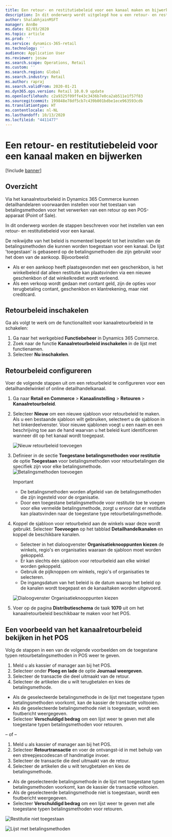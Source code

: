```yaml
---
title: Een retour- en restitutiebeleid voor een kanaal maken en bijwerken
description: In dit onderwerp wordt uitgelegd hoe u een retour- en restitutiebeleid instelt voor een kanaal.
author: ShalabhjainMSFT
manager: AnnBe
ms.date: 02/03/2020
ms.topic: article
ms.prod: ''
ms.service: dynamics-365-retail
ms.technology: ''
audience: Application User
ms.reviewer: josaw
ms.search.scope: Operations, Retail
ms.custom: ''
ms.search.region: Global
ms.search.industry: Retail
ms.author: rapraj
ms.search.validFrom: 2020-01-21
ms.dyn365.ops.version: Retail 10.0.9 update
ms.openlocfilehash: c2a9325f09ffe43c3436b7e0ca2ab511e1f57f83
ms.sourcegitcommit: 199848e78df5cb7c439b001bdbe1ece963593cdb
ms.translationtype: HT
ms.contentlocale: nl-NL
ms.lasthandoff: 10/13/2020
ms.locfileid: "4411477"
---
```

# <a name="create-and-update-a-returns-and-refunds-policy-for-a-channel"></a>Een retour- en restitutiebeleid voor een kanaal maken en bijwerken

[!include [banner](includes/banner.md)]

## <a name="overview"></a>Overzicht

Via het kanaalretourbeleid in Dynamics 365 Commerce kunnen detailhandelaren voorwaarden instellen voor het toestaan van betalingsmethoden voor het verwerken van een retour op een POS-apparaat (Point of Sale).  

In dit onderwerp worden de stappen beschreven voor het instellen van een retour- en restitutiebeleid voor een kanaal.

De reikwijdte van het beleid is momenteel beperkt tot het instellen van de betalingsmethoden die kunnen worden toegestaan voor een kanaal. De lijst 'toegestaan' is gebaseerd op de betalingsmethoden die zijn gebruikt voor het doen van de aankoop. Bijvoorbeeld:

- Als er een aankoop heeft plaatsgevonden met een geschenkbon, is het winkelbeleid dat alleen restitutie kan plaatsvinden via een nieuwe geschenkbon of dat winkelkrediet wordt verleend. 
- Als een verkoop wordt gedaan met contant geld, zijn de opties voor terugbetaling contant, geschenkbon en klantrekening, maar niet creditcard. 


## <a name="enable-return-policy"></a>Retourbeleid inschakelen

Ga als volgt te werk om de functionaliteit voor kanaalretourbeleid in te schakelen:

1. Ga naar het werkgebied **Functiebeheer** in Dynamics 365 Commerce.
2. Zoek naar de functie **Kanaalretourbeleid inschakelen** in de lijst met functienamen.
3. Selecteer **Nu inschakelen**. 

## <a name="configure-return-policy"></a>Retourbeleid configureren

Voer de volgende stappen uit om een retourbeleid te configureren voor een detailhandelwinkel of online detailhandelkanaal.

1. Ga naar **Retail en Commerce** \> **Kanaalinstelling** \> **Retouren** \> **Kanaalretourbeleid**.

2. Selecteer **Nieuw** om een nieuwe sjabloon voor retourbeleid te maken. Als u een bestaande sjabloon wilt gebruiken, selecteert u de sjabloon in het linkerdeelvenster. Voor nieuwe sjablonen voegt u een naam en een beschrijving toe aan de hand waarvan u het beleid kunt identificeren wanneer dit op het kanaal wordt toegepast.

   ![Nieuw retourbeleid toevoegen](media/Return-policy-page1.png "Nieuw retourbeleid toevoegen")
     
   
3. Definieer in de sectie **Toegestane betalingsmethoden voor restitutie** de optie **Toegestaan** voor betalingsmethoden voor retourbetalingen die specifiek zijn voor elke betalingsmethode.
   ![Betalingsmethoden toevoegen](media/Return-policy-page2.PNG "Toegestane betalingsmethoden per betalingstype instellen")
   
    > [!IMPORTANT]
    > - De betalingsmethoden worden afgeleid van de betalingsmethoden die zijn ingesteld voor de organisatie.
    > - Door een toegestane betalingsmethode voor restitutie toe te voegen voor elke vermelde betalingsmethode, zorgt u ervoor dat er restitutie kan plaatsvinden naar de toegestane type retourbetalingsmethode.
    
4. Koppel de sjabloon voor retourbeleid aan de winkels waar deze wordt gebruikt. Selecteer **Toevoegen** op het tabblad **Detailhandelkanalen** en koppel de beschikbare kanalen. 

    - Selecteer in het dialoogvenster **Organisatieknooppunten kiezen** de winkels, regio's en organisaties waaraan de sjabloon moet worden gekoppeld.
    - Er kan slechts één sjabloon voor retourbeleid aan elke winkel worden gekoppeld.
    - Gebruik de pijlknoppen om winkels, regio's of organisaties te selecteren.
    - De ingangsdatum van het beleid is de datum waarop het beleid op de kanalen wordt toegepast en de kanaaltaken worden uitgevoerd. 

    ![Dialoogvenster Organisatieknooppunten kiezen](media/Return-policy-page3.PNG "Dialoogvenster Organisatieknooppunten kiezen")

5. Voer op de pagina **Distributieschema** de taak **1070** uit om het kanaalretourbeleid beschikbaar te maken voor het POS.

## <a name="preview-the-channel-return-policy-in-the-pos"></a>Een voorbeeld van het kanaalretourbeleid bekijken in het POS

Volg de stappen in een van de volgende voorbeelden om de toegestane typen retourbetalingsmethoden in POS weer te geven.

1. Meld u als kassier of manager aan bij het POS.
2. Selecteer onder **Ploeg en lade** de optie **Journaal weergeven**.
3. Selecteer de transactie die deel uitmaakt van de retour. 
4. Selecteer de artikelen die u wilt terugbetalen en kies de betalingsmethode.  
- Als de geselecteerde betalingsmethode in de lijst met toegestane typen betalingsmethoden voorkomt, kan de kassier de transactie voltooien.
- Als de geselecteerde betalingsmethode niet is toegestaan, wordt een foutbericht weergegeven.
- Selecteer **Verschuldigd bedrag** om een lijst weer te geven met alle toegestane typen betalingsmethoden voor retouren.

– of –

1. Meld u als kassier of manager aan bij het POS.
2. Selecteer **Retourtransactie** en voer de ontvangst-id in met behulp van een streepjescodescan of handmatige invoer. 
3. Selecteer de transactie die deel uitmaakt van de retour. 
4. Selecteer de artikelen die u wilt terugbetalen en kies de betalingsmethode.  
- Als de geselecteerde betalingsmethode in de lijst met toegestane typen betalingsmethoden voorkomt, kan de kassier de transactie voltooien.
- Als de geselecteerde betalingsmethode niet is toegestaan, wordt een foutbericht weergegeven.
- Selecteer **Verschuldigd bedrag** om een lijst weer te geven met alle toegestane typen betalingsmethoden voor retouren.

![Restitutie niet toegestaan](media/Return-policy-page6.png "Type restitutie niet toegestaan")



![Lijst met betalingsmethoden](media/Return-policy-page5.PNG "Typen restitutie toegestaan")
